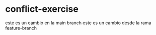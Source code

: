 # conflict-exercise

este es un cambio en la main branch
este es un cambio desde la rama feature-branch